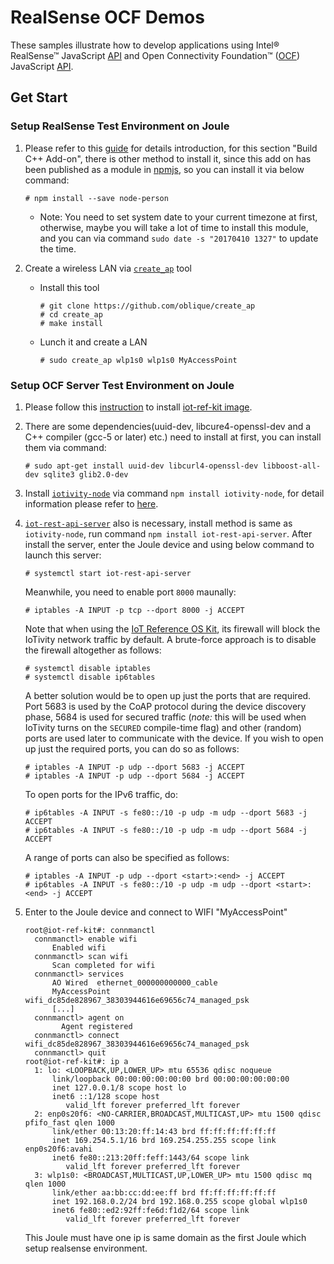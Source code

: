 # RealSense OCF Demos
These samples illustrate how to develop applications using Intel® RealSense™ JavaScript [API](https://01org.github.io/node-realsense/doc/spec) and Open Connectivity Foundation™ ([OCF](https://openconnectivity.org)) JavaScript [API](https://github.com/01org/iot-js-api/tree/master/ocf).

## Get Start

### Setup RealSense Test Environment on Joule

1. Please refer to this [guide](https://github.com/01org/node-realsense/blob/master/doc/getting_started.md) for details introduction,
for this section "Build C++ Add-on", there is other method to install it, since this add on has been published as a module in
[npmjs](https://www.npmjs.com/search?q=realsense), so you can install it via below command:

    ```
    # npm install --save node-person
    ```

    - Note: You need to set system date to your current timezone at first, otherwise, maybe you will take a lot of time to install this module,
and you can via command `sudo date -s "20170410 1327"` to update the time.

2. Create a wireless LAN via [`create_ap`](https://github.com/oblique/create_ap) tool
    - Install this tool
       ```
       # git clone https://github.com/oblique/create_ap
       # cd create_ap
       # make install
       ```
   - Lunch it and create a LAN
       ```
       # sudo create_ap wlp1s0 wlp1s0 MyAccessPoint
       ```

### Setup OCF Server Test Environment on Joule
1. Please follow this [instruction](https://github.com/intel/intel-iot-refkit/blob/master/doc/howtos/image-install.rst) to install
[iot-ref-kit image](http://iot-ref-kit.ostc.intel.com/download/builds/intel-iot-refkit_master/).

2. There are some dependencies(uuid-dev, libcure4-openssl-dev and a C++ compiler (gcc-5 or later) etc.) need to install at first, you can install them via command:

    ```
    # sudo apt-get install uuid-dev libcurl4-openssl-dev libboost-all-dev sqlite3 glib2.0-dev
    ```
    
3. Install [`iotivity-node`](https://github.com/otcshare/iotivity-node) via command `npm install iotivity-node`, for detail information
please refer to [here](https://github.com/otcshare/iotivity-node/blob/master/README.md).
4. [`iot-rest-api-server`](https://github.com/01org/iot-rest-api-server/) also is necessary, install method is same as `iotivity-node`,
run command `npm install iot-rest-api-server`. After install the server, enter the Joule device and using below command to launch this server:

    ```
    # systemctl start iot-rest-api-server
    ```
    
    Meanwhile, you need to enable port `8000` maunally:
    ```
    # iptables -A INPUT -p tcp --dport 8000 -j ACCEPT
    ```

    Note that when using the [IoT Reference OS Kit](https://github.com/intel/intel-iot-refki), its firewall will block the IoTivity network traffic by default. A brute-force approach is to disable the firewall altogether as follows:
    ```
    # systemctl disable iptables
    # systemctl disable ip6tables
    ```
    A better solution would be to open up just the ports that are required. Port 5683 is used by the CoAP protocol during the device discovery phase, 5684 is used for secured traffic (*note:* this will be used when IoTivity turns on the `SECURED` compile-time flag) and other (random) ports are used later to communicate with the device. If you wish to open up just the required ports, you can do so as follows:
    ```
    # iptables -A INPUT -p udp --dport 5683 -j ACCEPT
    # iptables -A INPUT -p udp --dport 5684 -j ACCEPT
    ```
    To open ports for the IPv6 traffic, do:
    ```
    # ip6tables -A INPUT -s fe80::/10 -p udp -m udp --dport 5683 -j ACCEPT
    # ip6tables -A INPUT -s fe80::/10 -p udp -m udp --dport 5684 -j ACCEPT
    ```
    A range of ports can also be specified as follows:
    ```
    # iptables -A INPUT -p udp --dport <start>:<end> -j ACCEPT
    # ip6tables -A INPUT -s fe80::/10 -p udp -m udp --dport <start>:<end> -j ACCEPT
    ```
5. Enter to the Joule device and connect to WIFI "MyAccessPoint"
    ```
    root@iot-ref-kit#: connmanctl
      connmanctl> enable wifi
          Enabled wifi
      connmanctl> scan wifi
          Scan completed for wifi
      connmanctl> services
          AO Wired  ethernet_000000000000_cable
          MyAccessPoint wifi_dc85de828967_38303944616e69656c74_managed_psk
          [...]
      connmanctl> agent on
	        Agent registered
      connmanctl> connect wifi_dc85de828967_38303944616e69656c74_managed_psk
      connmanctl> quit
    root@iot-ref-kit#: ip a
      1: lo: <LOOPBACK,UP,LOWER_UP> mtu 65536 qdisc noqueue
          link/loopback 00:00:00:00:00:00 brd 00:00:00:00:00:00
          inet 127.0.0.1/8 scope host lo
          inet6 ::1/128 scope host
             valid_lft forever preferred_lft forever
      2: enp0s20f6: <NO-CARRIER,BROADCAST,MULTICAST,UP> mtu 1500 qdisc pfifo_fast qlen 1000
          link/ether 00:13:20:ff:14:43 brd ff:ff:ff:ff:ff:ff
          inet 169.254.5.1/16 brd 169.254.255.255 scope link enp0s20f6:avahi
          inet6 fe80::213:20ff:feff:1443/64 scope link
             valid_lft forever preferred_lft forever
      3: wlp1s0: <BROADCAST,MULTICAST,UP,LOWER_UP> mtu 1500 qdisc mq qlen 1000
          link/ether aa:bb:cc:dd:ee:ff brd ff:ff:ff:ff:ff:ff
          inet 192.168.0.2/24 brd 192.168.0.255 scope global wlp1s0
          inet6 fe80::ed2:92ff:fe6d:f1d2/64 scope link
             valid_lft forever preferred_lft forever
    ```
    This Joule must have one ip is same domain as the first Joule which setup realsense environment.

